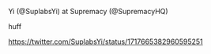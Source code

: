 Yi (@SuplabsYi) at Supremacy (@SupremacyHQ)

huff

https://twitter.com/SuplabsYi/status/1717665382960595251
